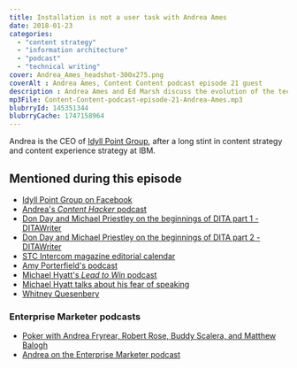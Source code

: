 ```yaml
---
title: Installation is not a user task with Andrea Ames
date: 2018-01-23
categories:
  - "content strategy"
  - "information architecture"
  - "podcast"
  - "technical writing"
cover: Andrea_Ames_headshot-300x275.png
coverAlt : Andrea Ames, Content Content podcast episode 21 guest
description : Andrea Ames and Ed Marsh discuss the evolution of the technical communication field, the number of job titles for technical communicators, the frustrations of proving your value, and laugh a lot.
mp3File: Content-Content-podcast-episode-21-Andrea-Ames.mp3
blubrryId: 145351344
blubrryCache: 1747158964
---
```



Andrea is the CEO of [Idyll Point Group](https://idyllpointgroup.com), after a long stint in content strategy and content experience strategy at IBM.

## Mentioned during this episode

- [Idyll Point Group on Facebook](https://www.facebook.com/IdyllPointGroup/)
- [Andrea's _Content Hacker_ podcast](https://www.idyllpointgroup.com/podcast)
- [Don Day and Michael Priestley on the beginnings of DITA part 1 - DITAWriter](http://www.ditawriter.com/don-day-and-michael-priestley-on-the-beginnings-of-dita-part-1)
- [Don Day and Michael Priestley on the beginnings of DITA part 2 - DITAWriter](http://www.ditawriter.com/don-day-and-michael-priestly-on-the-beginnings-of-dita-part-2)
- [STC Intercom magazine editorial calendar](https://www.stc.org/intercom/editorial-calendar)
- [Amy Porterfield's podcast](http://www.amyporterfield.com/amy-porterfield-podcast)
- [Michael Hyatt's _Lead to Win_ podcast](https:michaelhyatt.com/leadtowin)
- [Michael Hyatt talks about his fear of speaking](https://michaelhyatt.com/podcast-afraid-to-set-goals)
- [Whitney Quesenbery](https://whitneyq.com)

<h3>Enterprise Marketer podcasts</h3>

- [Poker with Andrea Fryrear, Robert Rose, Buddy Scalera, and Matthew Balogh](https://enterprisemarketer.com/podcasts/enterprise-marketer-podcast-conference/icc-show-50-poker-game)
- [Andrea on the Enterprise Marketer podcast](https://enterprisemarketer.com/podcasts/enterprise-marketer-podcast-conference/52-andrea-ames)
